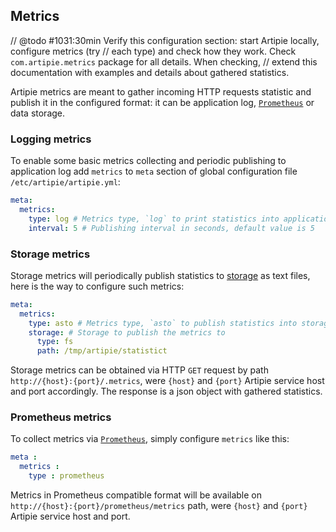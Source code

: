 ## Metrics

// @todo #1031:30min Verify this configuration section: start Artipie locally, configure metrics (try 
//  each type) and check how they work. Check `com.artipie.metrics` package for all details. When checking,
//  extend this documentation with examples and details about gathered statistics.

Artipie metrics are meant to gather incoming HTTP requests statistic and publish it in the 
configured format: it can be application log, [`Prometheus`](https://prometheus.io/) or data storage.

### Logging metrics

To enable some basic metrics collecting and periodic publishing to application log
add `metrics` to `meta` section of global configuration file `/etc/artipie/artipie.yml`:

```yaml
meta:
  metrics:
    type: log # Metrics type, `log` to print statistics into application log
    interval: 5 # Publishing interval in seconds, default value is 5
```

### Storage metrics

Storage metrics will periodically publish statistics to [storage](./Configuration-Storage.md) as text files, 
here is the way to configure such metrics:
```yaml
meta:
  metrics:
    type: asto # Metrics type, `asto` to publish statistics into storage
    storage: # Storage to publish the metrics to
      type: fs
      path: /tmp/artipie/statistict
```

Storage metrics can be obtained via HTTP `GET` request by path `http://{host}:{port}/.metrics`, 
were `{host}` and `{port}` Artipie service host and port accordingly. The response is a json object
with gathered statistics.

### Prometheus metrics

To collect metrics via [`Prometheus`](https://prometheus.io/), simply configure `metrics` like this:

```yaml
meta :
  metrics :
    type : prometheus
```
Metrics in Prometheus compatible format will be available on `http://{host}:{port}/prometheus/metrics` path,
were `{host}` and `{port}` Artipie service host and port. 